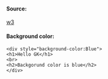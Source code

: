 #### Source:
[w3](https://www.w3schools.com/html/html_colors.asp)


#### Background color:
```
<div style="background-color:Blue">
<h1>Hello GK</h1>
<br>
<h2>Backgorund color is blue</h2>
</div>

```